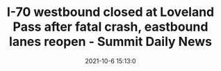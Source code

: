 ---
"title": "I-70 westbound closed at Loveland Pass after fatal crash, eastbound lanes reopen - Summit Daily News"
"date": "2021-10-6 15:13:0"
"feed_name": "GOOGLENEWSCONSTRUCTION"
"feed_website": "https://news.google.com/search?q=construction%2Bincident&hl=en-US&gl=US&ceid=US:en"
"feed_rss": "https://news.google.com/rss/search?q=construction%2Bincident&hl=en-US&gl=US&ceid=US:en"
"link": "https://www.summitdaily.com/news/local/i-70-closed-between-loveland-pass-and-silverthorne/"
"source": "{'href': 'https://www.summitdaily.com', 'title': 'Summit Daily News'}"
"file": "_posts/2021-1-1-0d6f8eae74cdd2978c7d5d5d16325d3b4be990f9.md"
"accident": "0"
"drilling": "0"
"dead": "0"
"injured": "0"
"arrested": "0"
"place": "unknown place"
"where": "unknown site"
"causes": "unknown"
"place_uri": "unknown place"
---